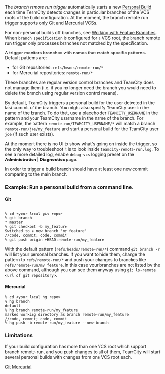 [//]: # (title: Branch Remote Run Trigger)
[//]: # (auxiliary-id: Branch Remote Run Trigger)

The _branch remote run trigger_ automatically starts a new [Personal Build](personal-build.md) each time TeamCity detects changes in particular branches of the VCS roots of the build configuration. At the moment, the branch remote run trigger supports only Git and Mercurial VCSs.

For non-personal builds off branches, see [Working with Feature Branches](working-with-feature-branches.md). When `branch specification` is configured for a VCS root, the branch remote run trigger only processes branches not matched by the specification.

A trigger monitors branches with names that match specific patterns.    
Default patterns are:
* for Git repositories: `refs/heads/remote-run/*`
* for Mercurial repositories: `remote-run/*`

These branches are regular version control branches and TeamCity does not manage them (i.e. if you no longer need the branch you would need to delete the branch using regular version control means).

By default, TeamCity triggers a personal build for the user detected in the last commit of the branch. You might also specify TeamCity user in the name of the branch. To do that, use a placeholder `TEAMCITY_USERNAME` in the pattern and your TeamCity username in the name of the branch. For example, the pattern `remote-run/TEAMCITY_USERNAME/*` will match a branch `remote-run/joe/my_feature` and start a personal build for the TeamCity user `joe` (if such user exists).

<note>

At the moment there is no UI to show what's going on inside the trigger, so the only way to troubleshoot it is to look inside `teamcity-remote-run.log`. To see a more detailed log, enable `debug-vcs` logging preset on the __Administration | Diagnostics__ page.
</note>

In order to trigger a build branch should have at least one new commit comparing to the main branch.

### Example: Run a personal build from a command line.

#### Git


```Shell

% cd <your local git repo>
% git branch
* master
% git checkout -b my_feature
Switched to a new branch 'my_feature'
//code, commit; code, commit
% git push origin +HEAD:remote-run/my_feature
```



With the default pattern (`refs/heads/remote-run/*`) command `git branch -r` will list your personal branches. If you want to hide them, change the pattern to `refs/remote-run/*` and push your changes to branches like `refs/remote-run/my_feature`. In this case your branches are not listed by the above command, although you can see them anyway using `git ls-remote <url of git repository>`.

#### Mercurial


```Shell
% cd <your local hg repo>
% hg branch
default
% hg branch remote-run/my_feature
marked working directory as branch remote-run/my_feature
//code, commit; code, commit
% hg push -b remote-run/my_feature --new-branch

```

### Limitations

If your build configuration has more than one VCS root which support branch remote\-run, and you push changes to all of them, TeamCity will start several personal builds with changes from one VCS root each.

<seealso>
        <category ref="admin-guide">
            <a href="git.md">Git</a>
            <a href="mercurial.md">Mercurial</a>
        </category>
</seealso>